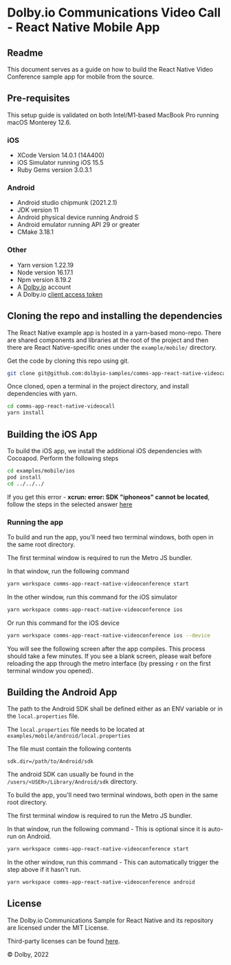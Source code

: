 # Dolby.io Communications Video Call - React Native Mobile App

## Readme

This document serves as a guide on how to build the React Native Video Conference sample app for mobile from the source.

## Pre-requisites

This setup guide is validated on both Intel/M1-based MacBook Pro running macOS Monterey 12.6.

### iOS

* XCode Version 14.0.1 (14A400)
* iOS Simulator running iOS 15.5
* Ruby Gems version 3.0.3.1

### Android

* Android studio chipmunk (2021.2.1)
* JDK version 11
* Android physical device running Android S
* Android emulator running API 29 or greater
* CMake 3.18.1

### Other

* Yarn version 1.22.19
* Node version 16.17.1
* Npm version 8.19.2
* A [Dolby.io](https://dashboard.dolby.io/signup/) account
* A Dolby.io [client access token](https://dashboard.dolby.io/dashboard/applications/summary)

## Cloning the repo and installing the dependencies

The React Native example app is hosted in a yarn-based mono-repo. There are shared components and libraries at the root of the project and then there are React Native-specific ones under the `example/mobile/` directory.

Get the code by cloning this repo using git.

``` bash
git clone git@github.com:dolbyio-samples/comms-app-react-native-videocall.git

```

Once cloned, open a terminal in the project directory, and install dependencies with yarn.

``` bash
cd comms-app-react-native-videocall
yarn install

```

## Building the iOS App

To build the iOS app, we install the additional iOS dependencies with Cocoapod. Perform the following steps

``` bash
cd examples/mobile/ios
pod install
cd ../../../
```

If you get this error - **xcrun: error: SDK "iphoneos" cannot be located**,  follow the steps in the selected answer [here](https://stackoverflow.com/questions/68565356/xcrun-error-sdk-iphoneos-cannot-be-located)

### Running the app

To build and run the app, you'll need two terminal windows, both open in the same root directory.

The first terminal window is required to run the Metro JS bundler.

In that window, run the following command

``` bash
yarn workspace comms-app-react-native-videoconference start 
```

In the other window, run this command for the iOS simulator

``` bash
yarn workspace comms-app-react-native-videoconference ios
```

Or run this command for the iOS device

``` bash
yarn workspace comms-app-react-native-videoconference ios --device
```

You will see the following screen after the app compiles. This process should take a few minutes. If you see a blank screen, please wait before reloading the app through the metro interface (by pressing `r` on the first terminal window you opened).

## Building the Android App

The path to the Android SDK shall be defined either as an ENV variable or in the `local.properties` file.

The `local.properties` file needs to be located at `examples/mobile/android/local.properties`

The file must contain the following contents

``` properties
sdk.dir=/path/to/Android/sdk
```

The android SDK can usually be found in the `/users/<USER>/Library/Android/sdk` directory.

To build the app, you'll need two terminal windows, both open in the same root directory.

The first terminal window is required to run the Metro JS bundler.

In that window, run the following command - This is optional since it is auto-run on Android.

``` bash
yarn workspace comms-app-react-native-videoconference start 

```

In the other window, run this command - This can automatically trigger the step above if it hasn't run.

``` bash
yarn workspace comms-app-react-native-videoconference android
```

## License

The Dolby.io Communications Sample for React Native and its repository are licensed under the MIT License.

Third-party licenses can be found [here](third-party-licenses.json).

&copy; Dolby, 2022
